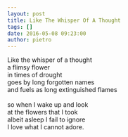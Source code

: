 ```yaml
---
layout: post
title: Like The Whisper Of A Thought
tags: []
date: 2016-05-08 09:23:00
author: pietro
---
```

Like the whisper of a thought<br/>a flimsy flower<br/>in times of drought<br/>goes by long forgotten names<br/>and fuels as long extinguished flames<br/><br/>so when I wake up and look<br/>at the flowers that I took<br/>albeit asleep I fail to ignore<br/>I love what I cannot adore.

